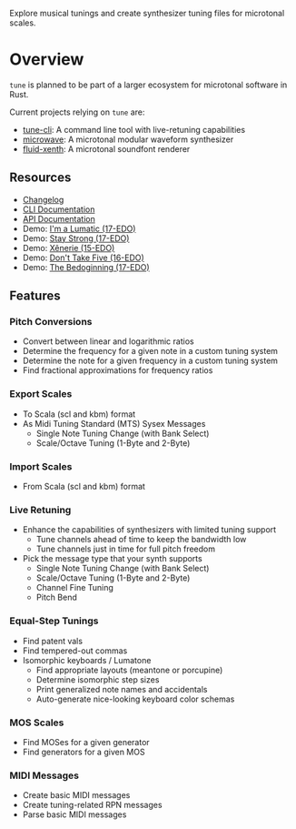 Explore musical tunings and create synthesizer tuning files for microtonal scales.

# Overview

`tune` is planned to be part of a larger ecosystem for microtonal software in Rust.

Current projects relying on `tune` are:

- [tune-cli](https://github.com/Woyten/tune/tree/main/tune-cli): A command line tool with live-retuning capabilities
- [microwave](https://github.com/Woyten/tune/tree/main/microwave): A microtonal modular waveform synthesizer
- [fluid-xenth](https://github.com/Woyten/tune/tree/main/fluid-xenth): A microtonal soundfont renderer

## Resources

- [Changelog](https://github.com/Woyten/tune/releases)
- [CLI Documentation](https://github.com/Woyten/tune/blob/main/tune-cli/README.md)
- [API Documentation](https://docs.rs/tune/)
- Demo: [I'm a Lumatic (17-EDO)](https://youtu.be/zKnJJEaidWI)
- Demo: [Stay Strong (17-EDO)](https://youtu.be/JutcUVrA8Tg)
- Demo: [Xênerie (15-EDO)](https://youtu.be/0PczKDrOdUA)
- Demo: [Don't Take Five (16-EDO)](https://youtu.be/LLgClI8pyNw)
- Demo: [The Bedoginning (17-EDO)](https://youtu.be/gaYvK9OBHK0)

## Features

### Pitch Conversions

- Convert between linear and logarithmic ratios
- Determine the frequency for a given note in a custom tuning system
- Determine the note for a given frequency in a custom tuning system
- Find fractional approximations for frequency ratios

### Export Scales

- To Scala (scl and kbm) format
- As Midi Tuning Standard (MTS) Sysex Messages
  - Single Note Tuning Change (with Bank Select)
  - Scale/Octave Tuning (1-Byte and 2-Byte)

### Import Scales

- From Scala (scl and kbm) format

### Live Retuning

- Enhance the capabilities of synthesizers with limited tuning support
  - Tune channels ahead of time to keep the bandwidth low
  - Tune channels just in time for full pitch freedom
- Pick the message type that your synth supports
  - Single Note Tuning Change (with Bank Select)
  - Scale/Octave Tuning (1-Byte and 2-Byte)
  - Channel Fine Tuning
  - Pitch Bend

### Equal-Step Tunings

- Find patent vals
- Find tempered-out commas
- Isomorphic keyboards / Lumatone
  - Find appropriate layouts (meantone or porcupine)
  - Determine isomorphic step sizes
  - Print generalized note names and accidentals
  - Auto-generate nice-looking keyboard color schemas

### MOS Scales

- Find MOSes for a given generator
- Find generators for a given MOS

### MIDI Messages

- Create basic MIDI messages
- Create tuning-related RPN messages
- Parse basic MIDI messages
